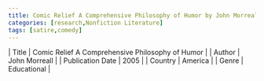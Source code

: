 ```yaml
---
title: Comic Relief A Comprehensive Philosophy of Humor by John Morreall
categories: [research,Nonfiction Literature]
tags: [satire,comedy]
---
```

        
| Title | Comic Relief A Comprehensive Philosophy of Humor  |
| Author |  John Morreall  |
| Publication Date | 2005   |
| Country | America |
| Genre | Educational  |
        